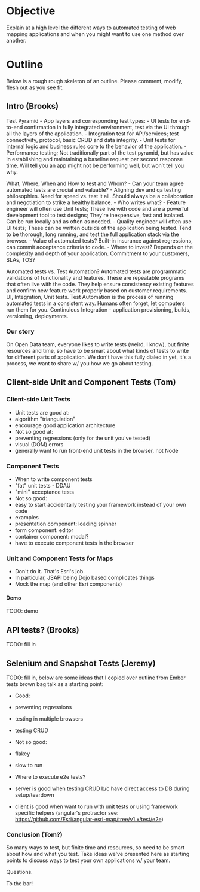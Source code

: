 # Objective
Explain at a high level the different ways to automated testing of web mapping applications and when you might want to use one method over another.

# Outline
Below is a rough rough skeleton of an outline. Please comment, modify, flesh out as you see fit.

## Intro (Brooks)
Test Pyramid
	- App layers and corresponding test types: 
		- UI tests for end-to-end confirmation in fully integrated environment, test via the UI through all the layers of the application.
		- Integration test for API/services; test connectivity, protocol, basic CRUD and data integrity.
		- Unit tests for internal logic and business rules core to the behavior of the application.
		- Performance testing; Not traditionally part of the test pyramid, but has value in establishing and maintaining a baseline request per second response time. Will tell you an app might not be performing well, but won’t tell you why.

What, Where, When and How to test and Whom?
	- Can your team agree automated tests are crucial and valuable?
	- Aligning dev and qa testing philosophies. Need for speed vs. test it all. Should always be a collaboration and negotiation to strike a healthy balance.
	- Who writes what?
		- Feature engineer will often use Unit tests; These live with code and are a powerful development tool to test designs; They're inexpensive, fast and isolated. Can be run locally and as often as needed.
		- Quality engineer will often use UI tests; These can be written outside of the application being tested. Tend to be thorough, long running, and test the full application stack via the browser.
	- Value of automated tests?
		Built-in insurance against regressions, can commit acceptance criteria to code.	
	- Where to invest?
		Depends on the complexity and depth of your application. Commitment to your customers, SLAs, TOS?

Automated tests vs. Test Automation?
	Automated tests are programmatic validations of functionality and features. These are repeatable programs that often live with the code. They help ensure consistency existing features and confirm new feature work properly based on customer requirements. UI, Integration, Unit tests.
	Test Automation is the process of running automated tests in a consistent way. Humans often forget, let computers run them for you. Continuious Integration - application provisioning, builds, versioning, deployments.


### Our story
On Open Data team, everyone likes to write tests (weird, I know), but finite resources and time, so have to be smart about what kinds of tests to write for different parts of application. We don't have this fully dialed in yet, it's a process, we want to share w/ you how we go about testing.

## Client-side Unit and Component Tests (Tom)

### Client-side Unit Tests
- Unit tests are good at:
 - algorithm "triangulation"
 - encourage good application architecture
- Not so good at:
 - preventing regressions (only for the unit you've tested)
 - visual (DOM) errors
- generally want to run front-end unit tests in the browser, not Node

### Component Tests
- When to write component tests
 - "fat" unit tests - DDAU
 - "mini" acceptance tests
- Not so good:
 - easy to start accidentally testing your framework instead of your own code
- examples
 - presentation component: loading spinner
 - form component: editor
 - container component: modal?
- have to execute component tests in the browser

### Unit and Component Tests for Maps
- Don't do it. That's Esri's job.
- In particular, JSAPI being Dojo based complicates things
- Mock the map (and other Esri components)

#### Demo
TODO: demo

## API tests? (Brooks)
TODO: fill in

## Selenium and Snapshot Tests (Jeremy)
TODO: fill in, below are some ideas that I copied over outline from Ember tests brown bag talk as a starting point:

- Good:
 - preventing regressions
 - testing in multiple browsers
 - testing CRUD
- Not so good:
 - flakey
 - slow to run

- Where to execute e2e tests?
 - server is good when testing CRUD b/c have direct access to DB during setup/teardown
 - client is good when want to run with unit tests or using framework specific helpers (angular's protractor see: https://github.com/Esri/angular-esri-map/tree/v1.x/test/e2e)

### Conclusion (Tom?)
So many ways to test, but finite time and resources, so need to be smart about how and what you test. Take ideas we've presented here as starting points to discuss ways to test your own applications w/ your team.

Questions.

To the bar!
